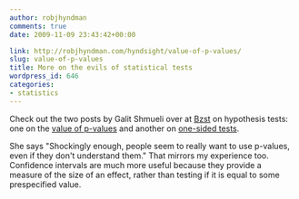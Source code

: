```yaml
---
author: robjhyndman
comments: true
date: 2009-11-09 23:43:42+00:00

link: http://robjhyndman.com/hyndsight/value-of-p-values/
slug: value-of-p-values
title: More on the evils of statistical tests
wordpress_id: 646
categories:
- statistics
---
```


Check out the two posts by Galit Shmueli over at [Bzst](http://www.bzst.com/) on hypothesis tests: one on the [value of p-values](http://www.bzst.com/2009/11/value-of-p-values-science-magazine-asks.html) and another on [one-sided tests](http://www.bzst.com/2009/10/testing-directional-hypotheses-p-values.html).

She says "Shockingly enough, people seem to really want to use p-values, even if they don't understand them." That mirrors my experience too.  Confidence intervals are much more useful because they provide a measure of the size of an effect, rather than testing if it is equal to some prespecified value.
